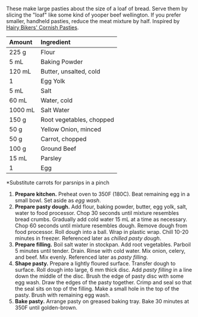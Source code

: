 These make large pasties about the size of a loaf of bread. Serve them by slicing the "loaf" like some kind of yooper beef wellington. If you prefer smaller, handheld pasties, reduce the meat mixture by half. Inspired by [Hairy Bikers' Cornish Pasties](https://www.hairybikers.com/recipes/view/cornish-pasty).


| Amount | Ingredient |
|:--|:--|
| 225 g   | Flour
| 5 mL    | Baking Powder
| 120 mL  | Butter, unsalted, cold
| 1       | Egg Yolk
| 5 mL    | Salt
| 60 mL   | Water, cold
| 1000 mL | Salt Water
| 150 g   | Root vegetables, chopped
| 50 g    | Yellow Onion, minced
| 50 g    | Carrot, chopped
| 100 g   | Ground Beef
| 15 mL   | Parsley
| 1       | Egg

*Substitute carrots for parsnips in a pinch

1. **Prepare kitchen.** Preheat oven to 350F (180C). Beat remaining egg in a small bowl. Set aside as *egg wash*.
2. **Prepare pasty dough.** Add flour, baking powder, butter, egg yolk, salt, water to food processor. Chop 30 seconds until mixture resembles bread crumbs. Gradually add cold water 15 mL at a time as necessary. Chop 60 seconds until mixture resembles dough. Remove dough from food processor. Roll dough into a ball. Wrap in plastic wrap. Chill 10-20 minutes in freezer. Referenced later as *chilled pasty dough*.
3. **Prepare filling.** Boil salt water in stockpan. Add root vegetables. Parboil 5 minutes until tender. Drain. Rinse with cold water. Mix onion, celery, and beef. Mix evenly. Referenced later as *pasty filling*.
4. **Shape pasty.** Prepare a lightly floured surface. Transfer dough to surface. Roll dough into large, 6 mm thick disc. Add *pasty filling* in a line down the middle of the disc. Brush the edge of pasty disc with some egg wash. Draw the edges of the pasty together. Crimp and seal so that the seal sits on top of the filling. Make a small hole in the top of the pasty. Brush with remaining egg wash.
5. **Bake pasty.** Arrange pasty on greased baking tray. Bake 30 minutes at 350F until golden-brown.
